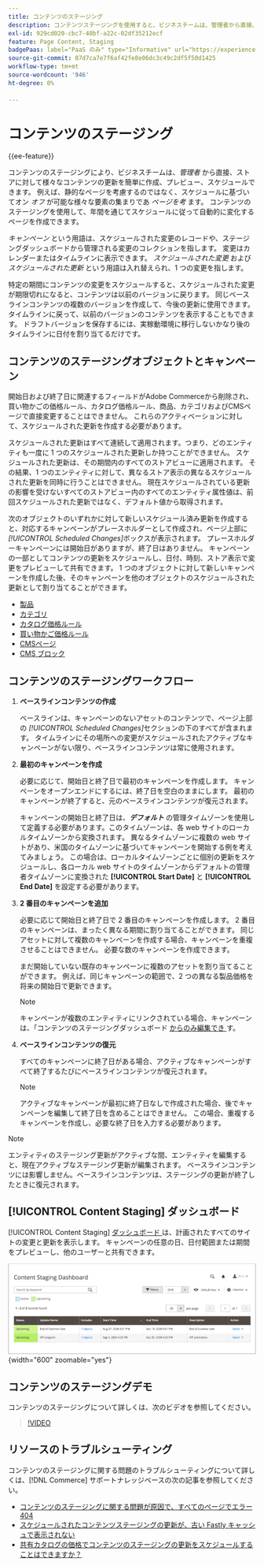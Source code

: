 ```yaml
---
title: コンテンツのステージング
description: コンテンツステージングを使用すると、ビジネスチームは、管理者から直接、ストアに対して様々なコンテンツの更新を簡単に作成、プレビュー、スケジュールできます。
exl-id: 929cd020-cbc7-40bf-a22c-02df35212ecf
feature: Page Content, Staging
badgePaas: label="PaaS のみ" type="Informative" url="https://experienceleague.adobe.com/en/docs/commerce/user-guides/product-solutions" tooltip="Adobe Commerce on Cloud プロジェクト（Adobeが管理する PaaS インフラストラクチャ）およびオンプレミスプロジェクトにのみ適用されます。"
source-git-commit: 07d7ca7e7f6af42fe8e06dc3c49c2df5f50d1425
workflow-type: tm+mt
source-wordcount: '946'
ht-degree: 0%

---
```


# コンテンツのステージング

{{ee-feature}}

コンテンツのステージングにより、ビジネスチームは、_管理者_ から直接、ストアに対して様々なコンテンツの更新を簡単に作成、プレビュー、スケジュールできます。 例えば、静的なページを考慮するのではなく、スケジュールに基づいてオン _オフ_ が可能な様々な要素の集まりであ _ページを考_ ます。 コンテンツのステージングを使用して、年間を通じてスケジュールに従って自動的に変化するページを作成できます。

_キャンペーン_ という用語は、スケジュールされた変更のレコードや、ステージングダッシュボードから管理される変更のコレクションを指します。 変更はカレンダーまたはタイムラインに表示できます。 _スケジュールされた変更_ および _スケジュールされた更新_ という用語は入れ替えられ、1 つの変更を指します。

特定の期間にコンテンツの変更をスケジュールすると、スケジュールされた変更が期限切れになると、コンテンツは以前のバージョンに戻ります。 同じベースラインコンテンツの複数のバージョンを作成して、今後の更新に使用できます。 タイムラインに戻って、以前のバージョンのコンテンツを表示することもできます。 ドラフトバージョンを保存するには、実稼動環境に移行しないかなり後のタイムラインに日付を割り当てるだけです。

## コンテンツのステージングオブジェクトとキャンペーン

開始日および終了日に関連するフィールドがAdobe Commerceから削除され、買い物かごの価格ルール、カタログ価格ルール、商品、カテゴリおよびCMSページで直接変更することはできません。 これらのアクティベーションに対して、スケジュールされた更新を作成する必要があります。

スケジュールされた更新はすべて連続して適用されます。つまり、どのエンティティも一度に 1 つのスケジュールされた更新しか持つことができません。 スケジュールされた更新は、その期間内のすべてのストアビューに適用されます。 その結果、1 つのエンティティに対して、異なるストア表示の異なるスケジュールされた更新を同時に行うことはできません。 現在スケジュールされている更新の影響を受けないすべてのストアビュー内のすべてのエンティティ属性値は、前回スケジュールされた更新ではなく、デフォルト値から取得されます。

次のオブジェクトのいずれかに対して新しいスケジュール済み更新を作成すると、対応するキャンペーンがプレースホルダーとして作成され、ページ上部に _[!UICONTROL Scheduled Changes]_&#x200B;ボックスが表示されます。 プレースホルダーキャンペーンには開始日がありますが、終了日はありません。 キャンペーンの一部としてコンテンツの更新をスケジュールし、日付、時刻、ストア表示で変更をプレビューして共有できます。 1 つのオブジェクトに対して新しいキャンペーンを作成した後、そのキャンペーンを他のオブジェクトのスケジュールされた更新として割り当てることができます。

- [製品](../catalog/product-scheduled-changes.md)
- [カテゴリ](../catalog/category-scheduled-changes.md)
- [カタログ価格ルール](../merchandising-promotions/price-rule-catalog-scheduled-changes.md)
- [買い物かご価格ルール](../merchandising-promotions/price-rule-cart-scheduled-changes.md)
- [CMSページ](pages-workspace.md#scheduled-changes)
- [CMS ブロック](blocks.md)

## コンテンツのステージングワークフロー

1. **ベースラインコンテンツの作成**

   ベースラインは、キャンペーンのないアセットのコンテンツで、ページ上部の _[!UICONTROL Scheduled Changes]_&#x200B;セクションの下のすべてが含まれます。 タイムラインにその場所への変更がスケジュールされたアクティブなキャンペーンがない限り、ベースラインコンテンツは常に使用されます。

1. **最初のキャンペーンを作成**

   必要に応じて、開始日と終了日で最初のキャンペーンを作成します。 キャンペーンをオープンエンドにするには、終了日を空白のままにします。 最初のキャンペーンが終了すると、元のベースラインコンテンツが復元されます。

   キャンペーンの開始日と終了日は、**_デフォルト_** の管理タイムゾーンを使用して定義する必要があります。このタイムゾーンは、各 web サイトのローカルタイムゾーンから変換されます。 異なるタイムゾーンに複数の web サイトがあり、米国のタイムゾーンに基づいてキャンペーンを開始する例を考えてみましょう。 この場合は、ローカルタイムゾーンごとに個別の更新をスケジュールし、各ローカル web サイトのタイムゾーンからデフォルトの管理者タイムゾーンに変換された **[!UICONTROL Start Date]** と **[!UICONTROL End Date]** を設定する必要があります。

1. **2 番目のキャンペーンを追加**

   必要に応じて開始日と終了日で 2 番目のキャンペーンを作成します。 2 番目のキャンペーンは、まったく異なる期間に割り当てることができます。 同じアセットに対して複数のキャンペーンを作成する場合、キャンペーンを重複させることはできません。 必要な数のキャンペーンを作成できます。

   まだ開始していない既存のキャンペーンに複数のアセットを割り当てることができます。 例えば、同じキャンペーンの範囲で、2 つの異なる製品価格を将来の開始日で更新できます。

   >[!NOTE]
   >
   >キャンペーンが複数のエンティティにリンクされている場合、キャンペーンは、「コンテンツのステージングダッシュボード [ からのみ編集でき ](content-staging-dashboard.md) す。

1. **ベースラインコンテンツの復元**

   すべてのキャンペーンに終了日がある場合、アクティブなキャンペーンがすべて終了するたびにベースラインコンテンツが復元されます。

   >[!NOTE]
   >
   >アクティブなキャンペーンが最初に終了日なしで作成された場合、後でキャンペーンを編集して終了日を含めることはできません。 この場合、重複するキャンペーンを作成し、必要な終了日を入力する必要があります。

>[!NOTE]
>
>エンティティのステージング更新がアクティブな間、エンティティを編集すると、現在アクティブなステージング更新が編集されます。 ベースラインコンテンツには影響しません。ベースラインコンテンツは、ステージングの更新が終了したときに復元されます。

## [!UICONTROL Content Staging] ダッシュボード

[!UICONTROL Content Staging] [ ダッシュボード ](content-staging-dashboard.md) は、計画されたすべてのサイトの変更と更新を表示します。 キャンペーンの任意の日、日付範囲または期間をプレビューし、他のユーザーと共有できます。

![ ステージングダッシュボード ](./assets/content-staging-dashboard-grid.png){width="600" zoomable="yes"}

## コンテンツのステージングデモ

コンテンツのステージングについて詳しくは、次のビデオを参照してください。

>[!VIDEO](https://video.tv.adobe.com/v/343784?quality=12&learn=on)

## リソースのトラブルシューティング

コンテンツのステージングに関する問題のトラブルシューティングについて詳しくは、[!DNL Commerce] サポートナレッジベースの次の記事を参照してください。

- [ コンテンツのステージングに関する問題が原因で、すべてのページでエラー 404](https://experienceleague.adobe.com/docs/commerce-knowledge-base/kb/troubleshooting/site-down-or-unresponsive/error-404-on-all-pages-due-to-content-staging-issue.html)
- [ スケジュールされたコンテンツステージングの更新が、古い Fastly キャッシュで表示されない ](https://experienceleague.adobe.com/docs/commerce-knowledge-base/kb/troubleshooting/miscellaneous/scheduled-content-staging-updates-not-displayed-with-stale-fastly-cache.html)
- [ 共有カタログの価格でコンテンツのステージングの更新をスケジュールすることはできますか？](https://experienceleague.adobe.com/docs/commerce-knowledge-base/kb/faq/can-i-schedule-content-staging-updates-for-prices-in-a-shared-catalog.html)
